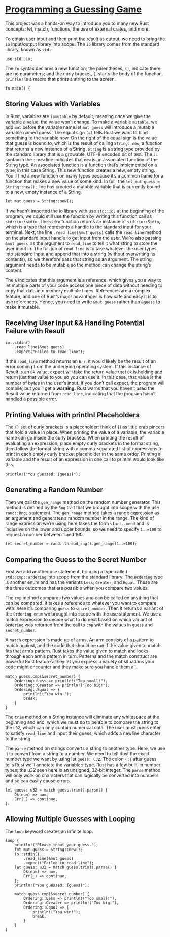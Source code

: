 
# [Programming a Guessing Game](https://doc.rust-lang.org/book/ch02-00-guessing-game-tutorial.html#printing-values-with-println-placeholders)

This project was a hands-on way to introduce you to many new Rust concepts: let, match, functions, the use of external crates, and more.

To obtain user input and then print the result as output, we need to bring the `io` input/output library into scope. The `io` library comes from the standard library, known as `std:`

```
use std::io;
```

The `fn` syntax declares a new function; the parentheses, `()`, indicate there are no parameters; and the curly bracket, `{`, starts the body of the function.
`println!` is a macro that prints a string to the screen.
```
fn main() {
```

## Storing Values with Variables
In Rust, variables are `immutable` by default, meaning once we give the variable a value, the value won’t change. 
To make a variable `mutable`, we add `mut` before the variable name.let `mut guess` will introduce a mutable variable named guess. The equal sign `(=)` tells Rust we want to bind something to the variable now. On the right of the equal sign is the value that guess is bound to, which is the result of calling `String::new`, a function that returns a new instance of a String. `String` is a string type provided by the standard library that is a growable, UTF-8 encoded bit of text.
The `::` syntax in the `::new` line indicates that `new` is an associated function of the String type. An associated function is a function that’s implemented on a type, in this case String. This new function creates a new, empty string. You’ll find a new function on many types because it’s a common name for a function that makes a new value of some kind.
In full, the `let mut guess = String::new();` line has created a mutable variable that is currently bound to a new, empty instance of a String.
```
let mut guess = String::new();
```

If we hadn’t imported the io library with use `std::io;` at the beginning of the program, we could still use the function by writing this function call as `std::io::stdin`. The `stdin` function returns an instance of `std::io::Stdin`, which is a type that represents a handle to the standard input for your terminal.
Next, the line `.read_line(&mut guess)` calls the `read_line` method on the standard input handle to get input from the user. We’re also passing `&mut guess `as the argument to `read_line` to tell it what string to store the user input in. The full job of `read_line` is to take whatever the user types into standard input and append that into a string (without overwriting its contents), so we therefore pass that string as an argument. The string argument needs to be mutable so the method can change the string’s content.

The `&` indicates that this argument is a reference, which gives you a way to let multiple parts of your code access one piece of data without needing to copy that data into memory multiple times. References are a complex feature, and one of Rust’s major advantages is how safe and easy it is to use references. Hence, you need to write `&mut guess` rather than `&guess` to make it mutable.

## Receiving User Input && Handling Potential Failure with Result
```
io::stdin()
    .read_line(&mut guess)
    .expect("Failed to read line");
```
If the `read_line` method returns an `Err`, it would likely be the result of an error coming from the underlying operating system. If this instance of Result is an `Ok` value, expect will take the return value that `Ok` is holding and return just that value to you so you can use it. In this case, that value is the number of bytes in the user’s input.
If you don’t call expect, the program will compile, but you’ll get a **warning.** Rust warns that you haven’t used the Result value returned from `read_line`, indicating that the program hasn’t handled a possible error.


## Printing Values with println! Placeholders
The `{}` set of curly brackets is a placeholder: think of {} as little crab pincers that hold a value in place. When printing the value of a variable, the variable name can go inside the curly brackets. When printing the result of evaluating an expression, place empty curly brackets in the format string, then follow the format string with a comma-separated list of expressions to print in each empty curly bracket placeholder in the same order. Printing a variable and the result of an expression in one call to println! would look like this.
```
println!("You guessed: {guess}");
```


## Generating a Random Number
Then we call the `gen_range` method on the random number generator. This method is defined by the `Rng` trait that we brought into scope with the use `rand::Rng;` statement. The `gen_range` method takes a range expression as an argument and generates a random number in the range. The kind of range expression we’re using here takes the form `start..=end` and is inclusive on the lower and upper bounds, so we need to specify `1..=100` to request a number between 1 and 100.
```
let secret_number = rand::thread_rng().gen_range(1..=100);
```

## Comparing the Guess to the Secret Number
First we add another use statement, bringing a type called `std::cmp::Ordering` into scope from the standard library. The `Ordering` type is another enum and has the variants `Less`, `Greater`, and `Equal`. These are the three outcomes that are possible when you compare two values.

The `cmp` method compares two values and can be called on anything that can be compared. It takes a reference to whatever you want to compare with: here it’s comparing `guess` to `secret_number`. Then it returns a variant of the `Ordering enum` we brought into scope with the use statement. We use a match expression to decide what to do next based on which variant of `Ordering` was returned from the call to `cmp` with the values in `guess` and `secret_number`.

A `match` expression is made up of arms. An arm consists of a pattern to match against, and the code that should be run if the value given to match fits that arm’s pattern. Rust takes the value given to match and looks through each arm’s pattern in turn. Patterns and the match construct are powerful Rust features: they let you express a variety of situations your code might encounter and they make sure you handle them all.
```
match guess.cmp(&secret_number) {
    Ordering::Less => println!("Too small!"),
    Ordering::Greater => println!("Too big!"),
    Ordering::Equal => {
        println!("You win!");
        break;
    }
}
```
The `trim` method on a String instance will eliminate any whitespace at the beginning and end, which we must do to be able to compare the string to the `u32`, which can only contain numerical data. The user must press enter to satisfy `read_line` and input their guess, which adds a newline character to the string.

The `parse` method on strings converts a string to another type. Here, we use it to convert from a string to a number. We need to tell Rust the exact number type we want by using let `guess: u32`. The colon `(:)` after guess tells Rust we’ll annotate the variable’s type. Rust has a few built-in number types; the u32 seen here is an unsigned, 32-bit integer.
The `parse` method will only work on characters that can logically be converted into numbers and so can easily cause errors.
```
let guess: u32 = match guess.trim().parse() {
    Ok(num) => num,
    Err(_) => continue,
};
```

## Allowing Multiple Guesses with Looping

The `loop` keyword creates an infinite loop.

```
loop {
    println!("Please input your guess.");
    let mut guess = String::new();
    io::stdin()
        .read_line(&mut guess)
        .expect("Failed to read line");
    let guess: u32 = match guess.trim().parse() {
        Ok(num) => num,
        Err(_) => continue,
    };
    println!("You guessed: {guess}");

    match guess.cmp(&secret_number) {
        Ordering::Less => println!("Too small!"),
        Ordering::Greater => println!("Too big!"),
        Ordering::Equal => {
            println!("You win!");
            break;
        }
    }
}
```